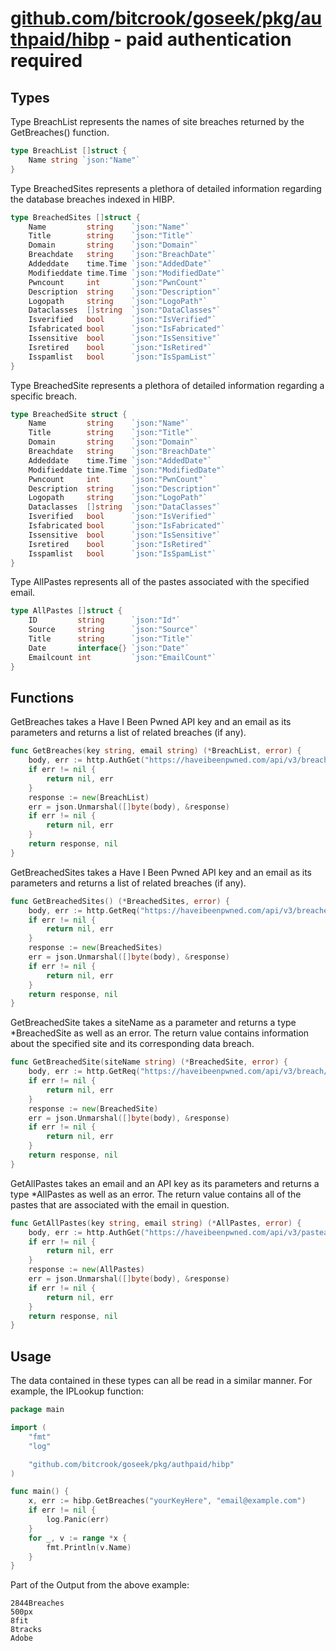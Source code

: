 # [github.com/bitcrook/goseek/pkg/authpaid/hibp](https://github.com/bitcrook/goseek/tree/main/pkg/authpaid/hibp) - paid authentication required


## Types

Type BreachList represents the names of site breaches returned by the GetBreaches() function.
``` go
type BreachList []struct {
	Name string `json:"Name"`
}
```

Type BreachedSites represents a plethora of detailed information regarding the database breaches indexed in HIBP.
``` go
type BreachedSites []struct {
	Name         string    `json:"Name"`
	Title        string    `json:"Title"`
	Domain       string    `json:"Domain"`
	Breachdate   string    `json:"BreachDate"`
	Addeddate    time.Time `json:"AddedDate"`
	Modifieddate time.Time `json:"ModifiedDate"`
	Pwncount     int       `json:"PwnCount"`
	Description  string    `json:"Description"`
	Logopath     string    `json:"LogoPath"`
	Dataclasses  []string  `json:"DataClasses"`
	Isverified   bool      `json:"IsVerified"`
	Isfabricated bool      `json:"IsFabricated"`
	Issensitive  bool      `json:"IsSensitive"`
	Isretired    bool      `json:"IsRetired"`
	Isspamlist   bool      `json:"IsSpamList"`
}
```

Type BreachedSite represents a plethora of detailed information regarding a specific breach.
``` go
type BreachedSite struct {
	Name         string    `json:"Name"`
	Title        string    `json:"Title"`
	Domain       string    `json:"Domain"`
	Breachdate   string    `json:"BreachDate"`
	Addeddate    time.Time `json:"AddedDate"`
	Modifieddate time.Time `json:"ModifiedDate"`
	Pwncount     int       `json:"PwnCount"`
	Description  string    `json:"Description"`
	Logopath     string    `json:"LogoPath"`
	Dataclasses  []string  `json:"DataClasses"`
	Isverified   bool      `json:"IsVerified"`
	Isfabricated bool      `json:"IsFabricated"`
	Issensitive  bool      `json:"IsSensitive"`
	Isretired    bool      `json:"IsRetired"`
	Isspamlist   bool      `json:"IsSpamList"`
}
```

Type AllPastes represents all of the pastes associated with the specified email.
``` go
type AllPastes []struct {
	ID         string      `json:"Id"`
	Source     string      `json:"Source"`
	Title      string      `json:"Title"`
	Date       interface{} `json:"Date"`
	Emailcount int         `json:"EmailCount"`
}
```

## Functions


GetBreaches takes a Have I Been Pwned API key and an email as its parameters and returns a list of related breaches (if any).
``` go
func GetBreaches(key string, email string) (*BreachList, error) {
	body, err := http.AuthGet("https://haveibeenpwned.com/api/v3/breachedaccount/"+email, "hibp-api-key", key)
	if err != nil {
		return nil, err
	}
	response := new(BreachList)
	err = json.Unmarshal([]byte(body), &response)
	if err != nil {
		return nil, err
	}
	return response, nil
}
```

GetBreachedSites takes a Have I Been Pwned API key and an email as its parameters and returns a list of related breaches (if any).
``` go
func GetBreachedSites() (*BreachedSites, error) {
	body, err := http.GetReq("https://haveibeenpwned.com/api/v3/breaches")
	if err != nil {
		return nil, err
	}
	response := new(BreachedSites)
	err = json.Unmarshal([]byte(body), &response)
	if err != nil {
		return nil, err
	}
	return response, nil
}
```

GetBreachedSite takes a siteName as a parameter and returns a type *BreachedSite as well as an error.
The return value contains information about the specified site and its corresponding data breach.
``` go
func GetBreachedSite(siteName string) (*BreachedSite, error) {
	body, err := http.GetReq("https://haveibeenpwned.com/api/v3/breach/" + siteName)
	if err != nil {
		return nil, err
	}
	response := new(BreachedSite)
	err = json.Unmarshal([]byte(body), &response)
	if err != nil {
		return nil, err
	}
	return response, nil
}
```

GetAllPastes takes an email and an API key as its parameters and returns a type *AllPastes as well as an error.
The return value contains all of the pastes that are associated with the email in question.
``` go
func GetAllPastes(key string, email string) (*AllPastes, error) {
	body, err := http.AuthGet("https://haveibeenpwned.com/api/v3/pasteaccount/"+email, "hibp-api-key", key)
	if err != nil {
		return nil, err
	}
	response := new(AllPastes)
	err = json.Unmarshal([]byte(body), &response)
	if err != nil {
		return nil, err
	}
	return response, nil
}
```

## Usage

The data contained in these types can all be read in a similar manner. For example, the IPLookup function:
``` go
package main

import (
	"fmt"
	"log"

	"github.com/bitcrook/goseek/pkg/authpaid/hibp"
)

func main() {
	x, err := hibp.GetBreaches("yourKeyHere", "email@example.com")
	if err != nil {
		log.Panic(err)
	}
	for _, v := range *x {
		fmt.Println(v.Name)
	}
}
```
Part of the Output from the above example:
```
2844Breaches
500px
8fit
8tracks
Adobe
```